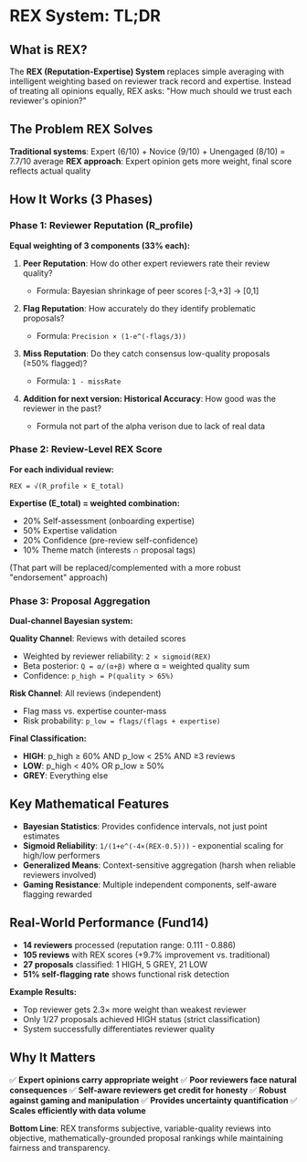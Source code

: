 # REX System: TL;DR

## What is REX?
The **REX (Reputation-Expertise) System** replaces simple averaging with intelligent weighting based on reviewer track record and expertise. Instead of treating all opinions equally, REX asks: "How much should we trust each reviewer's opinion?"

## The Problem REX Solves
**Traditional systems**: Expert (6/10) + Novice (9/10) + Unengaged (8/10) = 7.7/10 average
**REX approach**: Expert opinion gets more weight, final score reflects actual quality

## How It Works (3 Phases)

### Phase 1: Reviewer Reputation (R_profile)
**Equal weighting of 3 components (33% each):**

1. **Peer Reputation**: How do other expert reviewers rate their review quality?
   - Formula: Bayesian shrinkage of peer scores [-3,+3] → [0,1]

2. **Flag Reputation**: How accurately do they identify problematic proposals?
   - Formula: `Precision × (1-e^(-flags/3))`

3. **Miss Reputation**: Do they catch consensus low-quality proposals (≥50% flagged)?
   - Formula: `1 - missRate`

4. **Addition for next version: Historical Accuracy**: How good was the reviewer in the past?
   - Formula not part of the alpha verison due to lack of real data

### Phase 2: Review-Level REX Score
**For each individual review:**
```
REX = √(R_profile × E_total)
```

**Expertise (E_total) = weighted combination:**
- 20% Self-assessment (onboarding expertise)
- 50% Expertise validation
- 20% Confidence (pre-review self-confidence)
- 10% Theme match (interests ∩ proposal tags)

(That part will be replaced/complemented with a more robust "endorsement" approach)

### Phase 3: Proposal Aggregation
**Dual-channel Bayesian system:**

**Quality Channel**: Reviews with detailed scores
- Weighted by reviewer reliability: `2 × sigmoid(REX)`
- Beta posterior: `Q = α/(α+β)` where α = weighted quality sum
- Confidence: `p_high = P(quality > 65%)`

**Risk Channel**: All reviews (independent)
- Flag mass vs. expertise counter-mass
- Risk probability: `p_low = flags/(flags + expertise)`

**Final Classification:**
- **HIGH**: p_high ≥ 60% AND p_low < 25% AND ≥3 reviews
- **LOW**: p_high < 40% OR p_low ≥ 50%
- **GREY**: Everything else

## Key Mathematical Features

- **Bayesian Statistics**: Provides confidence intervals, not just point estimates
- **Sigmoid Reliability**: `1/(1+e^(-4×(REX-0.5)))` - exponential scaling for high/low performers
- **Generalized Means**: Context-sensitive aggregation (harsh when reliable reviewers involved)
- **Gaming Resistance**: Multiple independent components, self-aware flagging rewarded

## Real-World Performance (Fund14)

- **14 reviewers** processed (reputation range: 0.111 - 0.886)
- **105 reviews** with REX scores (+9.7% improvement vs. traditional)
- **27 proposals** classified: 1 HIGH, 5 GREY, 21 LOW
- **51% self-flagging rate** shows functional risk detection

**Example Results:**
- Top reviewer gets 2.3× more weight than weakest reviewer
- Only 1/27 proposals achieved HIGH status (strict classification)
- System successfully differentiates reviewer quality

## Why It Matters

✅ **Expert opinions carry appropriate weight**
✅ **Poor reviewers face natural consequences**
✅ **Self-aware reviewers get credit for honesty**
✅ **Robust against gaming and manipulation**
✅ **Provides uncertainty quantification**
✅ **Scales efficiently with data volume**

**Bottom Line**: REX transforms subjective, variable-quality reviews into objective, mathematically-grounded proposal rankings while maintaining fairness and transparency.